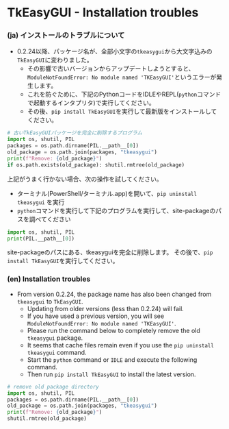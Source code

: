 # TkEasyGUI - Installation troubles

### (ja) インストールのトラブルについて

- 0.2.24以降、パッケージ名が、全部小文字の`tkeasygui`から大文字込みの`TkEasyGUI`に変わりました。
  - その影響で古いバージョンからアップデートしようとすると、`ModuleNotFoundError: No module named 'TKEasyGUI'`というエラーが発生します。
  - これを防ぐために、下記のPythonコードをIDLEやREPL(`python`コマンドで起動するインタプリタ)で実行してください。
  - その後、`pip install TkEasyGUI`を実行して最新版をインストールしてください。
  
```py:remove_old_package.py
# 古いTkEasyGUIパッケージを完全に削除するプログラム
import os, shutil, PIL
packages = os.path.dirname(PIL.__path__[0])
old_package = os.path.join(packages, "tkeasygui")
print(f"Remove: {old_package}")
if os.path.exists(old_package): shutil.rmtree(old_package)
```

上記がうまく行かない場合、次の操作を試してください。

- ターミナル(PowerShell/ターミナル.app)を開いて、`pip uninstall tkeasygui` を実行
- `python`コマンドを実行して下記のプログラムを実行して、site-packageのパスを調べてください

```py
import os, shutil, PIL
print(PIL.__path__[0])
```

site-packageのパスにある、tkeasyguiを完全に削除します。
その後で、`pip install TkEasyGUI`を実行してください。


### (en) Installation troubles

- From version 0.2.24, the package name has also been changed from `tkeasygui` to `TkEasyGUI`.
  - Updating from older versions (less than 0.2.24) will fail. 
  - If you have used a previous version, you will see `ModuleNotFoundError: No module named 'TKEasyGUI'`.
  - Please run the command below to completely remove the old `tkeasygui` package.
  - It seems that cache files remain even if you use the `pip uninstall tkeasygui` command.
  - Start the `python` command or `IDLE` and execute the following command.
  - Then run `pip install TkEasyGUI` to install the latest version.

```py:remove_old_package.py
# remove old package directory
import os, shutil, PIL
packages = os.path.dirname(PIL.__path__[0])
old_package = os.path.join(packages, "tkeasygui")
print(f"Remove: {old_package}")
shutil.rmtree(old_package)
```
